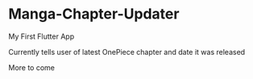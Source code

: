 # Manga-Chapter-Updater

My First Flutter App

Currently tells user of latest OnePiece chapter and date it was released

More to come